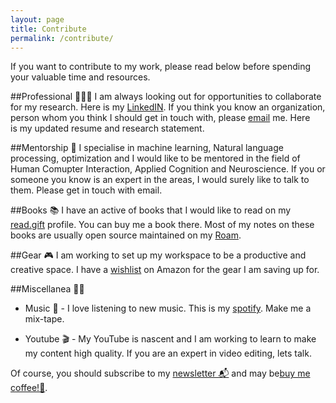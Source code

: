 ```yaml
---
layout: page
title: Contribute
permalink: /contribute/
---
```


If you want to contribute to my work, please read below before spending your valuable time and resources.


##Professional 👨🏽‍🎓
I am always looking out for opportunities to collaborate for my research. Here is my [LinkedIN](https://www.linkedin.com/in/giridharkaushik/). If you think you know an organization, person whom you think I should get in touch with, please [email](gramacha@gmu.edu) me. Here is my updated resume and research statement.

##Mentorship 🤝
I specialise in machine learning, Natural language processing, optimization and I would like to be mentored in the field of Human Comupter Interaction, Applied Cognition and Neuroscience. If you or someone you know is an expert in the areas, I would surely like to talk to them. Please get in touch with email.

##Books 📚
I have an active of books that I would like to read on my [read.gift](https://read.gift/u/gkbytes) profile. You can buy me a book there. Most of my notes on these books are usually open source maintained on my [Roam](https://roamresearch.com/#/app/thoughtdump/page/4EGw2lkJd).

##Gear 🎮
I am working to set up my workspace to be a productive and creative space. I have a [wishlist](https://www.amazon.com/hz/wishlist/ls/24OW7TQT83T2P?ref_=wl_share) on Amazon for the gear I am saving up for. 

##Miscellanea ✊🏾
* Music 🎼 - I love listening to new music. This is my [spotify](https://open.spotify.com/user/21e7ldjmz2og4slfqinqfircy?si=NpAQNeUhTzCbr5MBdfySig). Make me a mix-tape.

* Youtube 🎬 - My YouTube is nascent and I am working to learn to make my content high quality. If you are an expert in video editing, lets talk.



Of course, you should subscribe to my [newsletter 📬](https://gkbytes.substack.com/p/coming-soon?r=1epbe&utm_campaign=post&utm_medium=web&utm_source=copy) and may be[buy me coffee!🥤](https://www.buymeacoffee.com/QPBYyAU).



